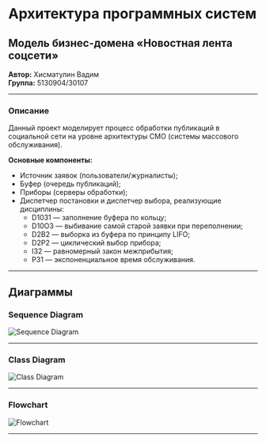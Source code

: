 # Архитектура программных систем  
## Модель бизнес-домена «Новостная лента соцсети»

**Автор:** Хисматулин Вадим  
**Группа:** 5130904/30107  

---

### Описание

Данный проект моделирует процесс обработки публикаций в социальной сети на уровне архитектуры СМО (системы массового обслуживания).

**Основные компоненты:**
- Источник заявок (пользователи/журналисты);
- Буфер (очередь публикаций);
- Приборы (серверы обработки);
- Диспетчер постановки и диспетчер выбора, реализующие дисциплины:
  - D1031 — заполнение буфера по кольцу;
  - D10O3 — выбивание самой старой заявки при переполнении;
  - D2B2 — выборка из буфера по принципу LIFO;
  - D2P2 — циклический выбор прибора;
  - I32 — равномерный закон межприбытия;
  - P31 — экспоненциальное время обслуживания.

---

## Диаграммы

### Sequence Diagram

![Sequence Diagram](https://github.com/r4mdevelopment/Social_network_news_feed/blob/main/sequence_diagram.png)

---

### Class Diagram

![Class Diagram](https://github.com/r4mdevelopment/Social_network_news_feed/blob/main/class_diagram.png)

---

### Flowchart

![Flowchart](https://github.com/r4mdevelopment/Social_network_news_feed/blob/main/flowchart.png)

---

